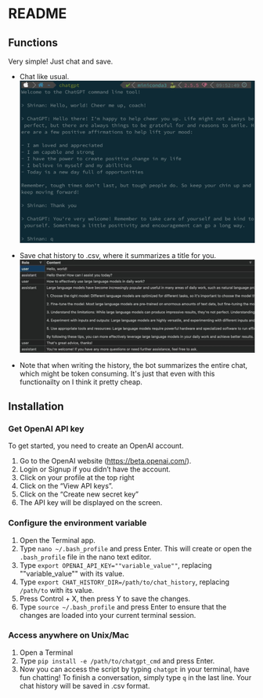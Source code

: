 # README

## Functions
Very simple! Just chat and save.

* Chat like usual.
![](fig/demo.jpg)

* Save chat history to .csv, where it summarizes a title for you.
![](fig/csv.jpg)

* Note that when writing the history, the bot summarizes the entire chat, which might be token consuming. It's just that even with this functionailty on I think it pretty cheap. 
## Installation
### Get OpenAI API key
To get started, you need to create an OpenAI account.

1. Go to the OpenAI website (https://beta.openai.com/).
2. Login or Signup if you didn’t have the account.
3. Click on your profile at the top right
4. Click on the “View API keys”.
5. Click on the “Create new secret key”
6. The API key will be displayed on the screen.

### Configure the environment variable
1. Open the Terminal app.
2. Type `nano ~/.bash_profile` and press Enter. This will create or open the `.bash_profile` file in the nano text editor.
3. Type `export OPENAI_API_KEY=""variable_value""`, replacing ""variable_value"" with its value.
4. Type `export CHAT_HISTORY_DIR=/path/to/chat_history`, replacing `/path/to` with its value.
5. Press Control + X, then press Y to save the changes.
6. Type `source ~/.bash_profile` and press Enter to ensure that the changes are loaded into your current terminal session.

### Access anywhere on Unix/Mac
1. Open a Terminal
2. Type `pip install -e /path/to/chatgpt_cmd` and press Enter.
3. Now you can access the script by typing `chatgpt` in your terminal, have fun chatting! To finish a conversation, simply type `q` in the last line. Your chat history will be saved in .csv format.